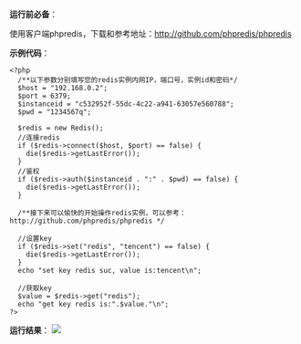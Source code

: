 **运行前必备**：

使用客户端phpredis，下载和参考地址：http://github.com/phpredis/phpredis

**示例代码**：

```
<?php
  /**以下参数分别填写您的redis实例内网IP，端口号，实例id和密码*/
  $host = "192.168.0.2";
  $port = 6379;
  $instanceid = "c532952f-55dc-4c22-a941-63057e560788";
  $pwd = "1234567q";

  $redis = new Redis();
  //连接redis  
  if ($redis->connect($host, $port) == false) {
    die($redis->getLastError());
  }
  //鉴权  
  if ($redis->auth($instanceid . ":" . $pwd) == false) {
    die($redis->getLastError());
  }
  
  /**接下来可以愉快的开始操作redis实例，可以参考：http://github.com/phpredis/phpredis */
  
  //设置key  
  if ($redis->set("redis", "tencent") == false) {
    die($redis->getLastError());
  }
  echo "set key redis suc, value is:tencent\n";
  
  //获取key  
  $value = $redis->get("redis");
  echo "get key redis is:".$value."\n";
?>
```



**运行结果**：
![](http://imgcache.tcecqpoc.fsphere.cn/image/qzonestyle.gtimg.cn/qzone/vas/opensns/res/img/PHP-1.jpg)